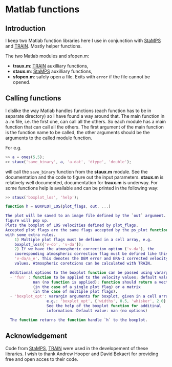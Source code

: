 # Matlab functions

## Introduction

I keep two Matlab function libraries here I use in conjunction with 
[StaMPS](https://homepages.see.leeds.ac.uk/~earahoo/stamps/) and 
[TRAIN](https://github.com/dbekaert/TRAIN). Mostly helper functions.

The two Matlab modules and sfopen.m: 
- **traux.m**: [TRAIN](https://github.com/dbekaert/TRAIN) auxilliary functions,
- **staux.m**: [StaMPS](https://homepages.see.leeds.ac.uk/~earahoo/stamps/)
  auxilliary functions,
- **sfopen.m**: safely open a file. Exits with `error` if the file cannot be
  opened.

## Calling functions

I dislike the way Matlab handles functions (each function has to be in separate
directory) so I have found a way around that. The main function in a .m file,
i.e. the first one, can call all the others. So each module has a main function
that can call all the others. The first argument of the main function is the
function name to be called, the other arguments should be the arguments to
the called module function.

For e.g.
```Matlab
>> a = ones(5,5);
>> staux('save_binary', a, 'a.dat', 'dtype', 'double');
```
will call the `save_binary` function from the **staux.m** module. See the documentation
and the code to figure out the input parameters. **staux.m** is relatively
well documented, documentation for **traux.m** is underway. For some
functions help is available and can be printed in the following way:
```Matlab
>> staux('boxplot_los', 'help');

function h = BOXPLOT_LOS(plot_flags, out, ...)

The plot will be saved to an image file defined by the `out` argument. No 
figure will pop up.
Plots the boxplot of LOS velocities defined by plot_flags.
Accepted plot flags are the same flags accepted by the ps_plot function,
with some extra rules.
    1) Multiple plot flags must be defined in a cell array, e.g.
    boxplot_los({'v-do', 'v-da'});
    2) If we have the atmospheric correction option ('v-da'), the
    cooresponding atmospheric correction flag must be defined like this:
    'v-da/a_e'. This denotes the DEM error and ERA-I corrected velocity
    values. Atmospheric coretcions can be calculated with TRAIN.

  Additional options to the boxplot function can be passed using varargin.
  - 'fun' : function to be applied to the velocity values; default value:
            nan (no function is applied); function should return a vector
            (in the case of a single plot flag) or a matrix
            (in the case of multiple plot flags).
  - 'boxplot_opt': varargin arguments for boxplot, given in a cell array;
                  e.g.: 'boxplot_opt', {'widths', 0.5, 'whisker', 2.0}
                  See the help of the boxplot function for additinal 
                  information. Default value: nan (no options)

  The function returns the function handle `h` to the boxplot.
```


## Acknowledgement

Code from [StaMPS](https://homepages.see.leeds.ac.uk/~earahoo/stamps/), [TRAIN](https://github.com/dbekaert/TRAIN) were used in the developement of
these libraries. I wish to thank Andrew Hooper and David Bekaert for
providing free and open acces to their code.

